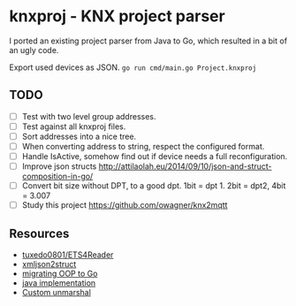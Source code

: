 # knxproj - KNX project parser

I ported an existing project parser from Java to Go, which resulted in a bit of an ugly code.

Export used devices as JSON.
`go run cmd/main.go Project.knxproj`

## TODO
- [ ] Test with two level group addresses.
- [ ] Test against all knxproj files.
- [ ] Sort addresses into a nice tree.
- [ ] When converting address to string, respect the configured format.
- [ ] Handle IsActive, somehow find out if device needs a full reconfiguration.
- [ ] Improve json structs http://attilaolah.eu/2014/09/10/json-and-struct-composition-in-go/
- [ ] Convert bit size without DPT, to a good dpt. 1bit = dpt 1. 2bit = dpt2, 4bit = 3.007
- [ ] Study this project https://github.com/owagner/knx2mqtt

## Resources
* [tuxedo0801/ETS4Reader](https://github.com/tuxedo0801/ETS4Reader)
* [xmljson2struct](https://github.com/wicast/xj2s)
* [migrating OOP to Go](https://github.com/luciotato/golang-notes/blob/master/OOP.md)
* [java implementation](https://github.com/IOT-DSA/dslink-java-knx/tree/master/src/main/java/org/dsa/iot/knx)
* [Custom unmarshal](http://stackoverflow.com/a/30857066/279890)

